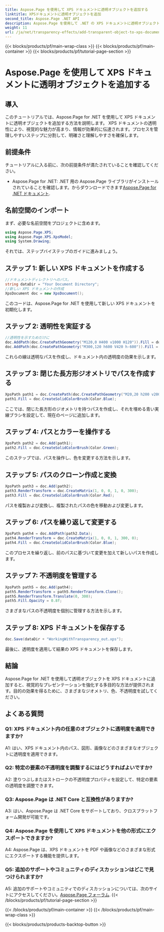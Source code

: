 ```yaml
---
title: Aspose.Page を使用して XPS ドキュメントに透明オブジェクトを追加する
linktitle: XPSドキュメントに透明オブジェクトを追加
second_title: Aspose.Page .NET API
description: Aspose.Page を使用して .NET の XPS ドキュメントに透明オブジェクトを追加する方法を学習します。ステップバイステップのガイダンスで視覚的な魅力を高めます。
weight: 11
url: /ja/net/transparency-effects/add-transparent-object-to-xps-document/
---
```


{{< blocks/products/pf/main-wrap-class >}}
{{< blocks/products/pf/main-container >}}
{{< blocks/products/pf/tutorial-page-section >}}

# Aspose.Page を使用して XPS ドキュメントに透明オブジェクトを追加する

## 導入

このチュートリアルでは、Aspose.Page for .NET を使用して XPS ドキュメントに透明オブジェクトを追加する方法を説明します。 XPS ドキュメントの透明性により、視覚的な魅力が高まり、情報が効果的に伝達されます。プロセスを管理しやすいステップに分割して、明確さと理解しやすさを確保します。

## 前提条件

チュートリアルに入る前に、次の前提条件が満たされていることを確認してください。

-  Aspose.Page for .NET: .NET 用の Aspose.Page ライブラリがインストールされていることを確認します。からダウンロードできます[Aspose.Page for .NET ドキュメント](https://reference.aspose.com/page/net/).

## 名前空間のインポート

まず、必要な名前空間をプロジェクトに含めます。

```csharp
using Aspose.Page.XPS;
using Aspose.Page.XPS.XpsModel;
using System.Drawing;
```

それでは、ステップバイステップのガイドに進みましょう。

## ステップ 1: 新しい XPS ドキュメントを作成する

```csharp
//ドキュメントディレクトリへのパス。
string dataDir = "Your Document Directory";
//新しい XPS ドキュメントの作成
XpsDocument doc = new XpsDocument();
```

このコードは、Aspose.Page for .NET を使用して新しい XPS ドキュメントを初期化します。

## ステップ 2: 透明性を実証する

```csharp
//透明性を示すためだけに
doc.AddPath(doc.CreatePathGeometry("M120,0 H400 v1000 H120")).Fill = doc.CreateSolidColorBrush(Color.Gray);
doc.AddPath(doc.CreatePathGeometry("M300,120 h600 V420 h-600")).Fill = doc.CreateSolidColorBrush(Color.Gray);
```

これらの線は透明なパスを作成し、ドキュメント内の透明度の効果を示します。

## ステップ 3: 閉じた長方形ジオメトリでパスを作成する

```csharp
XpsPath path1 = doc.CreatePath(doc.CreatePathGeometry("M20,20 h200 v200 h-200 z"));
path1.Fill = doc.CreateSolidColorBrush(Color.Blue);
```

ここでは、閉じた長方形のジオメトリを持つパスを作成し、それを埋める青い実線ブラシを設定して、現在のページに追加します。

## ステップ 4: パスとカラーを操作する

```csharp
XpsPath path2 = doc.Add(path1);
path2.Fill = doc.CreateSolidColorBrush(Color.Green);
```

このステップでは、パスを操作し、色を変更する方法を示します。

## ステップ 5: パスのクローン作成と変換

```csharp
XpsPath path3 = doc.Add(path2);
path3.RenderTransform = doc.CreateMatrix(1, 0, 0, 1, 0, 300);
path3.Fill = doc.CreateSolidColorBrush(Color.Red);
```

パスを複製および変換し、複製されたパスの色を移動および変更します。

## ステップ 6: パスを繰り返して変更する

```csharp
XpsPath path4 = doc.AddPath(path2.Data);
path4.RenderTransform = doc.CreateMatrix(1, 0, 0, 1, 300, 0);
path4.Fill = doc.CreateSolidColorBrush(Color.Blue);
```

このプロセスを繰り返し、前のパスに基づいて変更を加えて新しいパスを作成します。

## ステップ 7: 不透明度を管理する

```csharp
XpsPath path5 = doc.Add(path4);
path5.RenderTransform = path5.RenderTransform.Clone();
path5.RenderTransform.Translate(0, 300);
path5.Fill.Opacity = 0.8f;
```

さまざまなパスの不透明度を個別に管理する方法を示します。

## ステップ 8: XPS ドキュメントを保存する

```csharp
doc.Save(dataDir + "WorkingWithTransparency_out.xps");
```

最後に、透明度を適用して結果の XPS ドキュメントを保存します。

## 結論

Aspose.Page for .NET を使用して透明オブジェクトを XPS ドキュメントに追加すると、視覚的なプレゼンテーションを強化する多目的な方法が提供されます。目的の効果を得るために、さまざまなジオメトリ、色、不透明度を試してください。

## よくある質問

### Q1: XPS ドキュメント内の任意のオブジェクトに透明度を適用できますか?

A1: はい、XPS ドキュメント内のパス、図形、画像などのさまざまなオブジェクトに透明度を適用できます。

### Q2: 特定の要素の不透明度を調整するにはどうすればよいですか?

A2: 塗りつぶしまたはストロークの不透明度プロパティを設定して、特定の要素の透明度を調整できます。

### Q3: Aspose.Page は .NET Core と互換性がありますか?

A3: はい、Aspose.Page は .NET Core をサポートしており、クロスプラットフォーム開発が可能です。

### Q4: Aspose.Page を使用して XPS ドキュメントを他の形式にエクスポートできますか?

A4: Aspose.Page は、XPS ドキュメントを PDF や画像などのさまざまな形式にエクスポートする機能を提供します。

### Q5: 追加のサポートやコミュニティのディスカッションはどこで見つけられますか?

 A5: 追加のサポートやコミュニティでのディスカッションについては、次のサイトにアクセスしてください。[Aspose.Page フォーラム](https://forum.aspose.com/c/page/39).
{{< /blocks/products/pf/tutorial-page-section >}}

{{< /blocks/products/pf/main-container >}}
{{< /blocks/products/pf/main-wrap-class >}}

{{< blocks/products/products-backtop-button >}}
